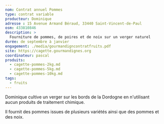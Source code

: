 ```yaml
---
nom: Contrat annuel Pommes
type: contrat variable
producteur: Dominique
adresse : 15 Avenue Armand Béraud, 33440 Saint-Vincent-de-Paul
osm: 433810846
description: >
  Fourniture de pommes, de poires et de noix sur un verger naturel
durée: de septembre à janvier
engagement: ./media/gourmandigncontratfruits.pdf
site: https://cagette.gourmandignes.org
coordinateur: pascal
produits:
  - cagette-pommes-2kg.md
  - cagette-pommes-5kg.md
  - cagette-pommes-10kg.md
tags:
  - fruits
---
```


Dominique cultive un verger sur les bords de la Dordogne en n'utilisant aucun produits de traitement chimique.

Il fournit des pommes issues de plusieurs variétés ainsi que des pommes et des noix.